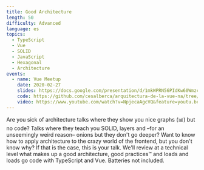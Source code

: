 ```yaml
---
title: Good Architecture
length: 50
difficulty: Advanced
language: es
topics:
  - TypeScript
  - Vue
  - SOLID
  - JavaScript
  - Hexagonal
  - Architecture
events:
  - name: Vue Meetup
    date: 2020-02-27
    slides: https://docs.google.com/presentation/d/1mkWPRN56PIdKw60WmzcrCM28WU04e_18Tv1Jg0ZVzzY/edit#slide=id.p
    code: https://github.com/cesalberca/arquitectura-de-la-vue-na/tree/2020-vuejs-madrid?files=1
    video: https://www.youtube.com/watch?v=NpjecaAgcVQ&feature=youtu.be
---
```


Are you sick of architecture talks where they show you nice graphs (📊) but no code? Talks where they teach you SOLID, layers and –for an unseemingly weird reason– onions but they don't go deeper? Want to know how to apply architecture to the crazy world of the frontend, but you don't know why? If that is the case, this is your talk. We'll review at a technical level what makes up a good architecture, good practices™️ and loads and loads go code with TypeScript and Vue. Batteries not included.
